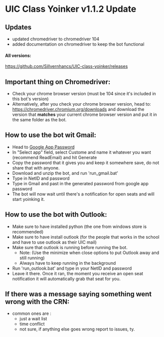 # **UIC Class Yoinker v1.1.2 Update**
## **Updates**
-   updated chromedriver to chromedriver 104
-   added documentation on chromedriver to keep the bot functional
#### All versions:
https://github.com/Sillvernhancs/UIC-class-yoinker/releases
## **Important thing on Chromedriver:**

-   Check your chrome browser version (must be 104 since it's included in this bot's version)
-   Alternatively, after you check your chrome browser version, head to: https://chromedriver.chromium.org/downloads
    and download the version that **matches** your current chrome browser version and put it in the same folder as the bot.
## **How to use the bot wit Gmail:**

-  Head to [Google App Password](https://myaccount.google.com/apppasswords)
-   In "Select app" field, select Custome and name it whatever you want (recommend ReadEmail) and hit Generate
-   Copy the password that it gives you and keep it somewhere save, do not share that with anyone.
-   Download and unzip the bot, and run 'run_gmail.bat'
-   Type in NetID and password
-   Type in Gmail and past in the generated password from google app password
-   The bot will now wait until there's a notification for open seats and will start yoinking it.

## **How to use the bot with Outlook:**
-  Make sure to have installed python (the one from windows store is recommended)
-  Make sure to have install outlook (for the people that works in the school and have to use outlook as their UIC mail)
-  Make sure that outlook is running before running the bot. 
    -  Note: (Use the minimize when close options to put Outlook away and still running)
    -  Always have to keep running in the background
-  Run 'run_outlook.bat' and type in your NetID and password
-  Leave it there. Once it ran, the moment you receive an open seat notification it will automatically grab that seat for you.
## **If there was a message saying something went wrong with the CRN:**
-  common ones are : 
   -  just a wait list
   -  time conflict
   -  not sure, if anything else goes wrong report to issues, ty.  


